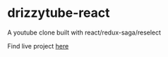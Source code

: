 # drizzytube-react
A youtube clone built with react/redux-saga/reselect

Find live project [here](https://laughing-boyd-7f4065.netlify.com/)